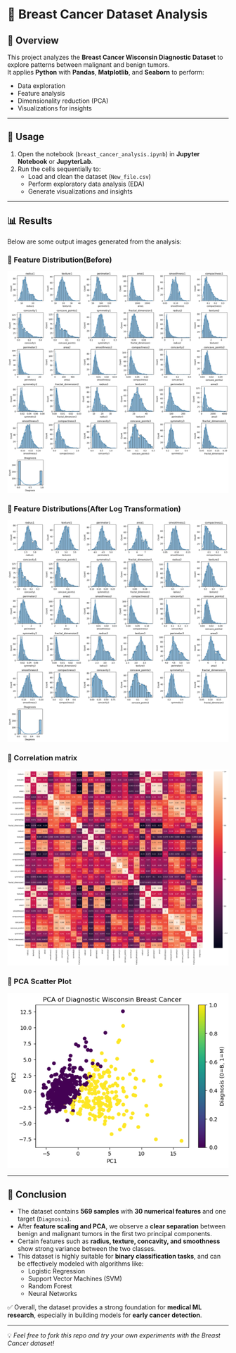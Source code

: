 # 🧬 Breast Cancer Dataset Analysis

## 📌 Overview
This project analyzes the **Breast Cancer Wisconsin Diagnostic Dataset** to explore patterns between malignant and benign tumors.  
It applies **Python** with **Pandas**, **Matplotlib**, and **Seaborn** to perform:
- Data exploration
- Feature analysis
- Dimensionality reduction (PCA)
- Visualizations for insights

---

## 🚀 Usage
1. Open the notebook (`breast_cancer_analysis.ipynb`) in **Jupyter Notebook** or **JupyterLab**.  
2. Run the cells sequentially to:  
   - Load and clean the dataset (`New_file.csv`)  
   - Perform exploratory data analysis (EDA)  
   - Generate visualizations and insights  

---

## 📊 Results
Below are some output images generated from the analysis:

### 🔹 Feature Distribution(Before)
![Distribution of Feature](output1.png)

### 🔹 Feature Distributions(After Log Transformation)
![Distribution of Features](output2.png)


### 🔹 Correlation matrix
![Correlation matrix](output3.png)

### 🔹 PCA Scatter Plot
![PCA Scatter Plot](output.png)

---

## 📝 Conclusion
- The dataset contains **569 samples** with **30 numerical features** and one target (`Diagnosis`).  
- After **feature scaling and PCA**, we observe a **clear separation** between benign and malignant tumors in the first two principal components.  
- Certain features such as **radius, texture, concavity, and smoothness** show strong variance between the two classes.  
- This dataset is highly suitable for **binary classification tasks**, and can be effectively modeled with algorithms like:
  - Logistic Regression  
  - Support Vector Machines (SVM)  
  - Random Forest  
  - Neural Networks  

✅ Overall, the dataset provides a strong foundation for **medical ML research**, especially in building models for **early cancer detection**.

---

💡 *Feel free to fork this repo and try your own experiments with the Breast Cancer dataset!*

